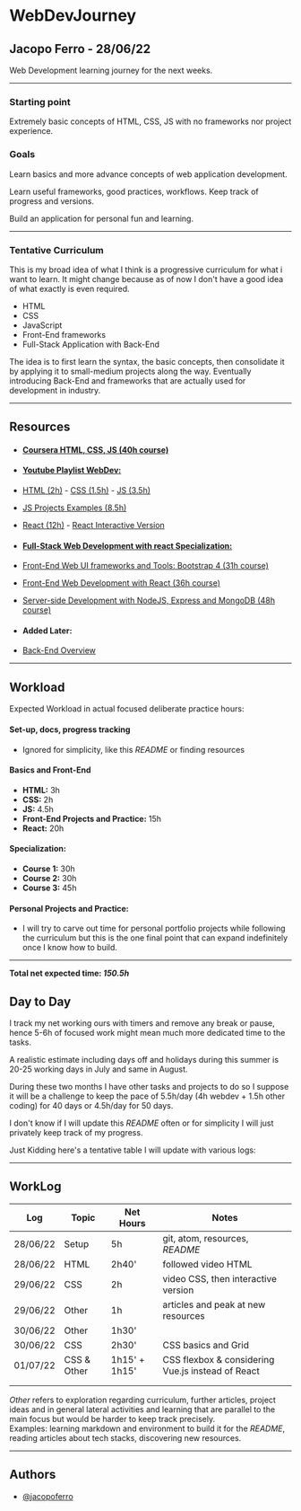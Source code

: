 
# WebDevJourney

## Jacopo Ferro - 28/06/22

Web Development learning journey for the next weeks.

---

### Starting point
Extremely basic concepts of HTML, CSS, JS with no frameworks nor project experience.

### Goals
Learn basics and more advance concepts of web application development.

Learn useful frameworks, good practices, workflows. Keep track of progress and versions.

Build an application for personal fun and learning.

---

### Tentative Curriculum
This is my broad idea of what I think is a progressive curriculum for what i want to learn. It might change because as of now I don't have a good idea of what exactly is even required.
- HTML
- CSS
- JavaScript
- Front-End frameworks
- Full-Stack Application with Back-End

The idea is to first learn the syntax, the basic concepts, then consolidate it by applying it to small-medium projects
along the way. Eventually introducing Back-End and frameworks that are actually used for development in industry.

---


## Resources

 - #### [Coursera HTML, CSS, JS (40h course) ](https://www.coursera.org/learn/html-css-javascript-for-web-developers#syllabus)
 - #### [Youtube Playlist WebDev:](https://www.youtube.com/playlist?list=PLyD3aerR31f6ODmki7GYhaLhx_jLj6aFX)
 -  [HTML (2h)](https://www.youtube.com/watch?v=pQN-pnXPaVg&list=PLyD3aerR31f6ODmki7GYhaLhx_jLj6aFX) - [CSS (1.5h)](https://www.youtube.com/watch?v=ieTHC78giGQ&list=PLyD3aerR31f6ODmki7GYhaLhx_jLj6aFX)  - [JS (3.5h)](https://www.youtube.com/watch?v=PkZNo7MFNFg&list=PLyD3aerR31f6ODmki7GYhaLhx_jLj6aFX)
 -  [JS Projects Examples (8.5h)]( https://www.youtube.com/watch?v=3PHXvlpOkf4&list=PLyD3aerR31f6ODmki7GYhaLhx_jLj6aFX)
 -  [React (12h)](https://www.youtube.com/watch?v=bMknfKXIFA8&list=PLyD3aerR31f6ODmki7GYhaLhx_jLj6aFX) - [React Interactive Version](https://scrimba.com/learn/learnreact)
 - #### [Full-Stack Web Development with react Specialization:](https://www.coursera.org/specializations/full-stack-react#courses)
 - [Front-End Web UI frameworks and Tools: Bootstrap 4 (31h course)](https://www.coursera.org/learn/bootstrap-4?specialization=full-stack-react#syllabus)
 - [Front-End Web Development with React (36h course)](https://www.coursera.org/learn/front-end-react?specialization=full-stack-react#syllabus)
 - [Server-side Development with NodeJS, Express and MongoDB (48h course)](https://www.coursera.org/learn/server-side-nodejs?specialization=full-stack-react#syllabus)

 - #### Added Later:
 - [Back-End Overview](https://www.youtube.com/watch?v=XBu54nfzxAQ&list=PLyD3aerR31f6ODmki7GYhaLhx_jLj6aFX&index=6)

 ---


## Workload
Expected Workload in actual focused deliberate practice hours:

#### Set-up, docs, progress tracking
- Ignored for simplicity, like this *README* or finding resources

#### Basics and Front-End
- **HTML:** 3h
- **CSS:** 2h
- **JS:** 4.5h
- **Front-End Projects and Practice:** 15h
- **React:** 20h

#### Specialization:
- **Course 1:** 30h
- **Course 2:** 30h
- **Course 3:** 45h

#### Personal Projects and Practice:
- I will try to carve out time for personal portfolio projects while following the curriculum but this is the one final point that can expand indefinitely once I know how to build.


---


**Total net expected time: *150.5h***
## Day to Day

I track my net working ours with timers and remove any break or pause, hence
5-6h of focused work might mean much more dedicated time to the tasks.

A realistic estimate including days off and holidays during this summer is 20-25 working days in July and same in August.

During these two months I have other tasks and projects to do so I suppose it will be a challenge to keep the pace of
5.5h/day (4h webdev + 1.5h other coding) for 40 days or 4.5h/day for 50 days.

I don't know if I will update this *README* often or for simplicity I will just privately keep track of my progress.

Just Kidding here's a tentative table I will update with various logs:

---

## WorkLog

| Log      | Topic       | Net Hours     | Notes                                             |
|----------|-------------|---------------|---------------------------------------------------|
| 28/06/22 | Setup       | 5h            | git, atom, resources, *README*                    |
| 28/06/22 | HTML        | 2h40'         | followed video HTML                               |
| 29/06/22 | CSS         | 2h            | video CSS, then interactive version               |
| 29/06/22 | Other       | 1h            | articles and peak at new resources                |
| 30/06/22 | Other       | 1h30'         |                                                   |
| 30/06/22 | CSS         | 2h30'         | CSS basics and Grid                               |
| 01/07/22 | CSS & Other | 1h15' + 1h15' | CSS flexbox & considering Vue.js instead of React |
|          |             |               |                                                   |
|          |             |               |                                                   |

*Other* refers to exploration regarding curriculum, further articles, project ideas and in general lateral activities and learning that are parallel to the main focus but would be harder to keep track precisely.  
Examples: learning markdown and environment to build it for the *README*, reading articles about tech stacks, discovering new resources.

---

## Authors

- [@jacopoferro](https://www.github.com/Ciacco99)
